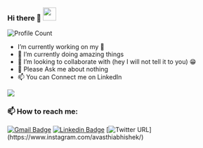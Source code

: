 ### Hi there 👋 <img src="https://raw.githubusercontent.com/aemmadi/aemmadi/master/wave.gif" width="30px">

![Profile Count](https://komarev.com/ghpvc/?username=Abhishek6387724595 )
<!--**Abhishek6387724595/Abhishek6387724595** is a ✨ _special_ ✨ repository because its `README.md` (this file) appears on your GitHub profile.

Here are some ideas to get you started:-->

-    I’m currently working on my 🧠
- 🌱 I’m currently doing amazing things
- 👯 I’m looking to collaborate with (hey I will not tell it to you) 😁
- 💬 Please Ask me about nothing
- 📫 You can Connect me on LinkedIn


<img src="https://github-readme-stats.vercel.app/api?username=Abhishek6387724595&&show_icons=true&title_color=ffffff&icon_color=bb2acf&text_color=daf7dc&bg_color=151515">

###  📫 How to reach me:

[![Gmail Badge](https://img.shields.io/badge/Gmail-c14438?style=flat-square&logo=Gmail&logoColor=white&link=mailto:avasthiabhishek08@gmail.com)](mailto:avasthiabhishek08@gmail.com)
[![Linkedin Badge](https://img.shields.io/badge/-AbhishekAwasthi-blue?style=flat-square&logo=Linkedin&logoColor=white&link=https://www.linkedin.com/in/kunalraghav/)](https://www.linkedin.com/in/abhishek-awasthi-1ba51b191/)
[![Twitter URL](https://img.shields.io/twitter/url?color=%23fb3958&label=follow&logo=instagram&logoColor=%23fb3958&style=flat-square&url=https%3A%2F%2Fwww.instagram.com%2Falejorc_)](https://www.instagram.com/avasthiabhishek/)
